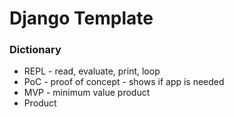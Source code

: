# Django Template

### Dictionary
- REPL - read, evaluate, print, loop
- PoC - proof of concept - shows if app is needed
- MVP - minimum value product
- Product 
